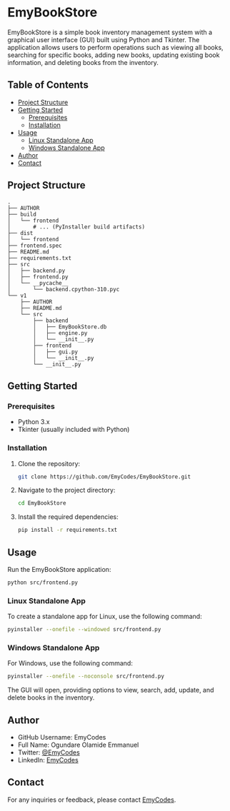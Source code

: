 # EmyBookStore

EmyBookStore is a simple book inventory management system with a graphical user interface (GUI) built using Python and Tkinter. The application allows users to perform operations such as viewing all books, searching for specific books, adding new books, updating existing book information, and deleting books from the inventory.

## Table of Contents
- [Project Structure](#project-structure)
- [Getting Started](#getting-started)
  - [Prerequisites](#prerequisites)
  - [Installation](#installation)
- [Usage](#usage)
  - [Linux Standalone App](#linux-standalone-app)
  - [Windows Standalone App](#windows-standalone-app)
- [Author](#author)
- [Contact](#contact)

## Project Structure

```
.
├── AUTHOR
├── build
│   └── frontend
│       # ... (PyInstaller build artifacts)
├── dist
│   └── frontend
├── frontend.spec
├── README.md
├── requirements.txt
├── src
│   ├── backend.py
│   ├── frontend.py
│   └── __pycache__
│       └── backend.cpython-310.pyc
└── v1
    ├── AUTHOR
    ├── README.md
    └── src
        ├── backend
        │   ├── EmyBookStore.db
        │   ├── engine.py
        │   └── __init__.py
        ├── frontend
        │   ├── gui.py
        │   └── __init__.py
        └── __init__.py
```

## Getting Started

### Prerequisites

- Python 3.x
- Tkinter (usually included with Python)

### Installation

1. Clone the repository:

   ```bash
   git clone https://github.com/EmyCodes/EmyBookStore.git
   ```

2. Navigate to the project directory:

   ```bash
   cd EmyBookStore
   ```

3. Install the required dependencies:

   ```bash
   pip install -r requirements.txt
   ```

## Usage

Run the EmyBookStore application:

```bash
python src/frontend.py
```

### Linux Standalone App

To create a standalone app for Linux, use the following command:

```bash
pyinstaller --onefile --windowed src/frontend.py
```

### Windows Standalone App

For Windows, use the following command:

```bash
pyinstaller --onefile --noconsole src/frontend.py
```

The GUI will open, providing options to view, search, add, update, and delete books in the inventory.

## Author

- GitHub Username: EmyCodes
- Full Name: Ogundare Olamide Emmanuel
- Twitter: [@EmyCodes](https://twitter.com/EmyCodes)
- LinkedIn: [EmyCodes](https://linkedin.com/in/emycodes)

## Contact

For any inquiries or feedback, please contact [EmyCodes](https://twitter.com/EmyCodes).